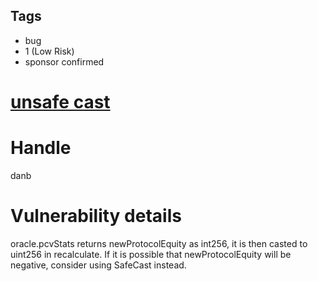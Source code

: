 ## Tags

- bug
- 1 (Low Risk)
- sponsor confirmed

# [unsafe cast](https://github.com/code-423n4/2021-11-fei-findings/issues/151) 

# Handle

danb


# Vulnerability details

oracle.pcvStats returns newProtocolEquity as  int256, it is then casted to uint256 in recalculate. If it is possible that newProtocolEquity will be negative, consider using SafeCast instead.

